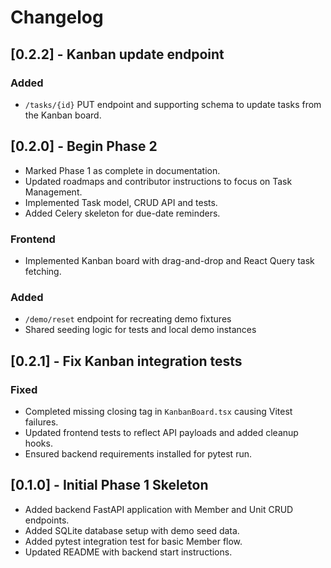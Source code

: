 # Changelog

## [0.2.2] - Kanban update endpoint
### Added
- `/tasks/{id}` PUT endpoint and supporting schema to update tasks from the Kanban board.

## [0.2.0] - Begin Phase 2
- Marked Phase 1 as complete in documentation.
- Updated roadmaps and contributor instructions to focus on Task Management.
- Implemented Task model, CRUD API and tests.
- Added Celery skeleton for due-date reminders.

### Frontend
- Implemented Kanban board with drag-and-drop and React Query task fetching.

### Added
- `/demo/reset` endpoint for recreating demo fixtures
- Shared seeding logic for tests and local demo instances

## [0.2.1] - Fix Kanban integration tests
### Fixed
- Completed missing closing tag in `KanbanBoard.tsx` causing Vitest failures.
- Updated frontend tests to reflect API payloads and added cleanup hooks.
- Ensured backend requirements installed for pytest run.

## [0.1.0] - Initial Phase 1 Skeleton
- Added backend FastAPI application with Member and Unit CRUD endpoints.
- Added SQLite database setup with demo seed data.
- Added pytest integration test for basic Member flow.
- Updated README with backend start instructions.
